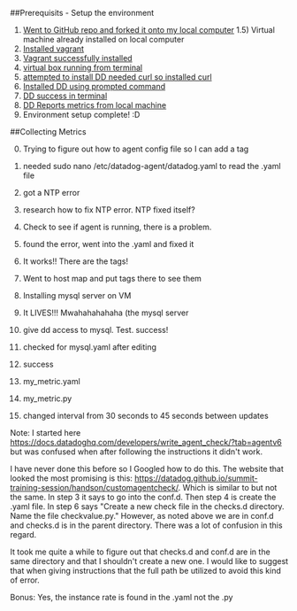 ##Prerequisits - Setup the environment

1) [Went to GitHub repo and forked it onto my local computer](/hiring-engineers/pics_for_environment_setup/0_github_repo_forked.png)
1.5) Virtual machine already installed on local computer
2) [Installed vagrant](/hiring-engineers/pics_for_environment_setup/1_installingvagrant/2_successwithvagrant.png)
3) [Vagrant successfully installed](/hiring-engineers/pics_for_environment_setup/2_successwithvagrant.png)
4) [virtual box running from terminal](/hiring-engineers/pics_for_environment_setup/3_virtualboxrunning.png)
5) [attempted to install DD needed curl so installed curl](/hiring-engineers/pics_for_environment_setup/4_installingcurl.png)
6) [Installed DD using prompted command](/hiring-engineers/pics_for_environment_setup/5_installingdatadogonVM.png)
7) [DD success in terminal](/hiring-engineers/pics_for_environment_setup/6_DataDogRuns.png)
8) [DD Reports metrics from local machine](/hiring-engineers/pics_for_environment_setup/7_DataDogReportsmetricsfromlocalmachine.png)
9) Environment setup complete! :D

##Collecting Metrics

0) Trying to figure out how  to agent config file so I can add a tag
1) needed sudo nano /etc/datadog-agent/datadog.yaml to read the .yaml file
2) got a NTP error
3) research how to fix NTP error. NTP fixed itself?
4) Check to see if agent is running, there is a problem.
5) found the error, went into the .yaml and fixed it
6) It works!! There are the tags!
7) Went to host map and put tags there to see them

8) Installing mysql server on VM
9) It LIVES!!! Mwahahahahaha (the mysql server
10) give dd access to mysql. Test. success!
11) checked for mysql.yaml after editing
12) success

13) my_metric.yaml 
14) my_metric.py 
15) changed interval from 30 seconds to 45 seconds between updates

Note: I started here https://docs.datadoghq.com/developers/write_agent_check/?tab=agentv6 but was confused when after following the instructions it didn't work. 

I have never done this before so I Googled how to do this. The website that looked the most promising is this: https://datadog.github.io/summit-training-session/handson/customagentcheck/. Which is similar to  but not the same. In step 3 it says to go into the conf.d. Then step 4 is create the .yaml file. In step 6 says "Create a new check file in the checks.d directory. Name the file checkvalue.py." However, as noted above we are in conf.d and checks.d is in the parent directory. There was a lot of confusion in this regard.

It took me quite a while to figure out that checks.d and conf.d are in the same directory and that I shouldn't create a new one. I would like to suggest that when giving instructions that the full path be utilized to avoid this kind of error.


Bonus: Yes, the instance rate is found in the .yaml not the .py

